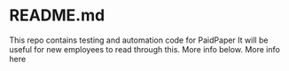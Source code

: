 # README.md

This repo contains testing and automation code for PaidPaper
It will be useful for new employees to read through this.
More info below.
More info here
